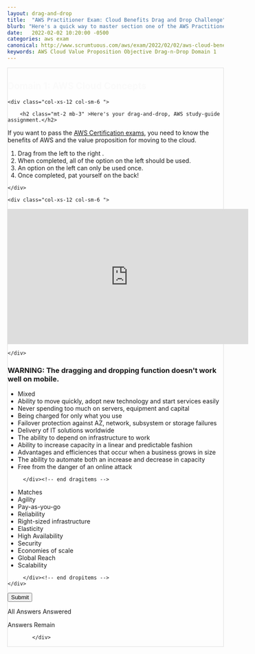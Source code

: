 ```yaml
---
layout: drag-and-drop
title:  "AWS Practitioner Exam: Cloud Benefits Drag and Drop Challenge"
blurb: "Here's a quick way to master section one of the AWS Practitioner Exam. Domain 1 is Cloud Concepts. This fun challenge tests you on the AWS Cloud and its value proposition."
date:   2022-02-02 10:20:00 -0500
categories: aws exam
canonical: http://www.scrumtuous.com/aws/exam/2022/02/02/aws-cloud-benefits-value-proposition-drag-drop.html
keywords: AWS Cloud Value Proposition Objective Drag-n-Drop Domain 1
---
```

	
			
<div style="border: 1px solid #DEDEDE;" class="main col col-12 col-sm-12  col-md-12 col-lg-12 order-1 order-sm-1 order-lg-1 mb-3 mt-3">


<div class="quiz-wrapper mt-3 mb-3" style="background: #FEFEFE;">
<h2 style="color:#FAFAFA"><span class="section-title" >Domain 1: AWS Cloud Concepts</span></h2>




<div class="row mt-3 mb-3">

	<div class="col-xs-12 col-sm-6 ">

		<h2 class="mt-2 mb-3" >Here's your drag-and-drop, AWS study-guide assignment.</h2>
<p class="mb-3 bt-4">If you want to pass the <a href="https://aws.amazon.com/certification/">AWS Certification exams</a>, you need to know the benefits of AWS and the value proposition for moving to the cloud. </p>
		<ol class="section-ol">
		<li class="section-li"><i class="lni lni-checkmark"></i>Drag from the left to the right .</li>
		<li class="section-li"><i class="lni lni-checkmark"></i>When completed, all of the option on the left should be used.</li>
		<li class="section-li"><i class="lni lni-checkmark"></i>An option on the left can only be used once.</li>
		<li class="section-li"><i class="lni lni-checkmark"></i>Once completed, pat yourself on the back!</li>	
		</ol>	

	</div>

	<div class="col-xs-12 col-sm-6 ">

		
<div class="embed-responsive embed-responsive-16by9">
<iframe width="560" height="315" src="https://www.youtube.com/embed/Mn82dKTb_Qw" frameborder="0" allow="accelerometer; autoplay; clipboard-write; encrypted-media; gyroscope; picture-in-picture" allowfullscreen=""></iframe>
</div>		
		
		
		
		
		
	</div>


</div>




<h3>WARNING: The dragging and dropping function doesn't work well on mobile.</h3>
    <div class="row mt-3 mb-3">
	

<div class="col-xs-12 col-sm-6  dragitems">
		 
<div class="unsorted w-100">
	 
<ul class="options w-100 p-3">

<li class="title title-scrambled">Mixed</li>
<li class="option" data-target="4"><span class="option-data"> Ability to move quickly, adopt new technology and start services easily </span></li>

<li class="option" data-target="10"><span class="option-data"> Never spending too much on servers, equipment and capital </span></li>
<li class="option" data-target="5"><span class="option-data"> Being charged for only what you use </span></li>
<li class="option" data-target="3"><span class="option-data"> Failover protection against AZ, network, subsystem or storage failures </span></li>
<li class="option" data-target="8"><span class="option-data"> Delivery of IT solutions worldwide </span></li>
<li class="option" data-target="2"><span class="option-data"> The ability to depend on infrastructure to work </span></li>
<li class="option" data-target="7"><span class="option-data"> Ability to increase capacity in a linear and predictable fashion </span></li>


<li class="option" data-target="9"><span class="option-data"> Advantages and efficiences that occur when a business grows in size </span></li>
<li class="option" data-target="6"><span class="option-data"> The ability to automate both an increase and decrease in capacity </span></li>

<li class="option" data-target="1"><span class="option-data"> Free from the danger of an online attack </span></li>
</ul>
</div>		 
		 
		 </div><!-- end dragitems -->

<div class="col-xs-12 col-sm-6  border-solid border-green dropitems">
		 
<div class="answers w-100">
  

<ul class="options w-100 p-3">
<li class="title title-sorted">Matches</li>
<li class="sink"><span class="target w-100 ui-droppable" data-accept="4"> Agility </span></li>
<li class="sink"><span class="target w-100 ui-droppable" data-accept="5"> Pay-as-you-go </span></li>
<li class="sink"><span class="target w-100 ui-droppable" data-accept="2"> Reliability </span></li>
<li class="sink"><span class="target w-100 ui-droppable" data-accept="10"> Right-sized infrastructure </span></li>
<li class="sink"><span class="target w-100 ui-droppable" data-accept="6"> Elasticity </span></li>

<li class="sink"><span class="target w-100 ui-droppable" data-accept="3"> High Availability </span></li>
<li class="sink"><span class="target w-100 ui-droppable" data-accept="1"> Security </span></li>

<li class="sink"><span class="target w-100 ui-droppable" data-accept="9"> Economies of scale </span></li>
<li class="sink"><span class="target w-100 ui-droppable" data-accept="8"> Global Reach </span></li>
<li class="sink"><span class="target w-100 ui-droppable" data-accept="7"> Scalability </span></li>
</ul>

</div>
		 
		 </div><!-- end dropitems -->
    </div>	
	
	
	


 <button type="submit" value="submit">Submit</button>
 <div class="lightbox-bg"></div>
 <div class="status confirm">
   <p>All Answers Answered</p>
 </div>
 <div class="status deny">
   <p>Answers Remain</p>
 </div>
</div>






            </div>
